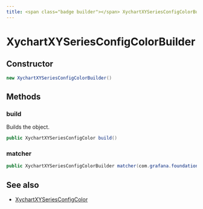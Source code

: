 ```yaml
---
title: <span class="badge builder"></span> XychartXYSeriesConfigColorBuilder
---
```

# <span class="badge builder"></span> XychartXYSeriesConfigColorBuilder

## Constructor

```java
new XychartXYSeriesConfigColorBuilder()
```
## Methods

### <span class="badge object-method"></span> build

Builds the object.

```java
public XychartXYSeriesConfigColor build()
```

### <span class="badge object-method"></span> matcher

```java
public XychartXYSeriesConfigColorBuilder matcher(com.grafana.foundation.cog.Builder<MatcherConfig> matcher)
```

## See also

 * <span class="badge object-type-class"></span> [XychartXYSeriesConfigColor](./object-XychartXYSeriesConfigColor.md)
